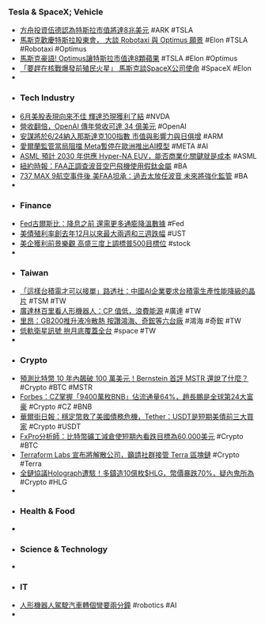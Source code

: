 ### Tesla & SpaceX; Vehicle
- [方舟投資伍德認為特斯拉市值將達8兆美元](https://news.cnyes.com/news/id/5601403) #ARK #TSLA
- [馬斯克歡慶特斯拉股東會， 大談 Robotaxi 與 Optimus 願景](https://abmedia.io/tesla-2024-shareholder-meeting) #Elon #TSLA #Robotaxi #Optimus
- [馬斯克豪語! Optimus讓特斯拉市值達8顆蘋果](https://news.ustv.com.tw/newsdetail/20240615A008) #TSLA #Elon #Optimus
- [「要趕在核戰爆發前殖民火星」 馬斯克談SpaceX公司使命](https://udn.com/news/story/6812/8033137) #SpaceX #Elon
-
- ### Tech Industry
- [6月美股表現向來不佳 輝達恐現獲利了結](https://news.cnyes.com/news/id/5601374) #NVDA
- [營收翻倍，OpenAI 傳年營收可達 34 億美元](https://finance.technews.tw/2024/06/13/openai-doubles-annualized-revenue-to-3-4-billion/) #OpenAI
- [安謀將於6/24納入那斯達克100指數 市值與影響力與日俱增](https://news.cnyes.com/news/id/5601259) #ARM
- [愛爾蘭監管當局阻擋 Meta暫停在歐洲推出AI模型](https://news.cnyes.com/news/id/5601454) #META #AI
- [ASML 預計 2030 年供應 Hyper-NA EUV，能否商業化關鍵就是成本](https://technews.tw/2024/06/14/asml-expects-to-supply-hyper-na-euv-by-2030/) #ASML
- [紐約時報：FAA正調查波音空巴飛機使用假鈦金屬](https://news.cnyes.com/news/id/5601359) #BA
- [737 MAX 9航空事件後 美FAA坦承：過去太放任波音 未來將強化監管](https://news.cnyes.com/news/id/5599938) #BA
-
- ### Finance
- [Fed古爾斯比：降息之前 還需更多通膨降溫數據](https://news.cnyes.com/news/id/5601512) #Fed
- [美債殖利率創去年12月以來最大兩週和三週跌幅](https://m.cnyes.com/news/id/5601517) #UST
- [美企獲利前景樂觀 高盛三度上調標普500目標位](https://news.cnyes.com/news/id/5601535) #stock
-
- ### Taiwan
- [「這樣台積電才可以接單」路透社：中國AI企業要求台積電生產性能降級的晶片](https://www.storm.mg/article/5147453) #TSM #TW
- [廣達林百里看人形機器人：CP 值低，浪費能源](https://finance.technews.tw/2024/06/15/quanta-held-the-2024-shareholder-meeting/) #廣達 #TW
- [里昂：GB200推升液冷散熱 按讚鴻海、奇鋐等六台廠](https://www.wealth.com.tw/articles/efba5ddd-93a7-43e4-b7f9-79f82ff9c133) #鴻海 #奇鋐 #TW
- [低軌衛星訊號 拚月底覆蓋全台](https://www.wealth.com.tw/articles/ca5cf631-cf78-4539-8edf-9a1d22c10603) #space #TW
-
- ### Crypto
- [預測比特幣 10 年內飆破 100 萬美元！Bernstein 首評 MSTR 還說了什麼？](https://blockcast.it/2024/06/14/btc-could-hit-1m-within-10-years-bernstein-says-as-it-initiates-coverage-of-microstrategy/) #Crypto #BTC #MSTR
- [Forbes：CZ掌握「9400萬枚BNB」佔流通量64%，趙長鵬是全球第24大富豪](https://www.blocktempo.com/changpeng-zhao-is-worth-us61-billion/) #Crypto #CZ #BNB
- [華爾街日報：穩定幣救了美國債務危機，Tether：USDT是短期美債前三大買家](https://www.blocktempo.com/tether-is-among-top-3-global-buyers-of-us-tbills/) #Crypto #USDT
- [FxPro分析師：比特幣礦工減倉使短期內看跌目標為60,000美元](https://news.cnyes.com/news/id/5601301) #Crypto #BTC
- [Terraform Labs 宣布將解散公司，籲請社群接管 Terra 區塊鏈](https://blockcast.it/2024/06/14/terraform-labs-announces-shutdown-and-project-sell-off-after-sec-settlement/) #Crypto #Terra
- [全鏈協議Holograph遭駭！多鑄造10億枚$HLG，幣價暴跌70%，疑內鬼所為](https://www.blocktempo.com/hackers-mint-1-billion-hlg-causing-price-to-plummet/) #Crypto #HLG
-
- ### Health & Food
-
- ### Science & Technology
-
- ### IT
- [人形機器人駕駛汽車轉個彎要兩分鐘](https://news.pchome.com.tw/science/technice/20240615/index-71841680082806338005.html) #robotics #AI
-
